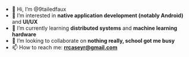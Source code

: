 - 👋 Hi, I’m @9tailedfaux
- 👀 I’m interested in **native application development (notably Android)** and **UI/UX**
- 🌱 I’m currently learning **distributed systems** and **machine learning hardware**
- 💞️ I’m looking to collaborate on **nothing really, school got me busy**
- 📫 How to reach me: **rrcaseyr@gmail.com**

<!---
9tailedfaux/9tailedfaux is a ✨ special ✨ repository because its `README.md` (this file) appears on your GitHub profile.
You can click the Preview link to take a look at your changes.
--->
